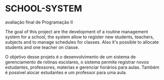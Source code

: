 # SCHOOL-SYSTEM
avaliação final de Programação II

The goal of this project are the development of a routine management system for a school, the system allow to register new students, teachers, subjects and to manage schedules
for classes. Also it's possible to allocate students and one teacher on classe. 

O objetivo desse projeto é o desenvolvimento de um sistema de gerenciamento de rotinas escolares, o sistema permite registrar novos estudantes, professores, materias e gerenciar horários
para aulas. Também é possível alocar estudantes e um professor para uma aula. 
